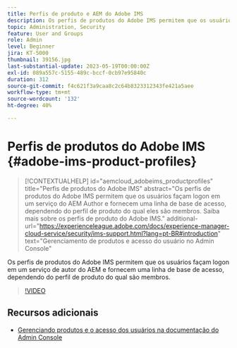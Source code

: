 ```yaml
---
title: Perfis de produto e AEM do Adobe IMS
description: Os perfis de produtos do Adobe IMS permitem que os usuários façam logon em um serviço de autor do AEM e fornecem uma linha de base de acesso, dependendo do perfil de produto do qual são membros.
topic: Administration, Security
feature: User and Groups
role: Admin
level: Beginner
jira: KT-5000
thumbnail: 39156.jpg
last-substantial-update: 2023-05-19T00:00:00Z
exl-id: 089a557c-5155-489c-bccf-0cb97e95840c
duration: 312
source-git-commit: f4c621f3a9caa8c2c64b8323312343fe421a5aee
workflow-type: tm+mt
source-wordcount: '132'
ht-degree: 40%

---
```


# Perfis de produtos do Adobe IMS {#adobe-ims-product-profiles}

>[!CONTEXTUALHELP]
>id="aemcloud_adobeims_productprofiles"
>title="Perfis de produtos do Adobe IMS"
>abstract="Os perfis de produtos do Adobe IMS permitem que os usuários façam logon em um serviço do AEM Author e fornecem uma linha de base de acesso, dependendo do perfil de produto do qual eles são membros. Saiba mais sobre os perfis de produto do Adobe IMS."
>additional-url="https://experienceleague.adobe.com/docs/experience-manager-cloud-service/security/ims-support.html?lang=pt-BR#introduction" text="Gerenciamento de produtos e acesso do usuário no Admin Console"

Os perfis de produtos do Adobe IMS permitem que os usuários façam logon em um serviço de autor do AEM e fornecem uma linha de base de acesso, dependendo do perfil de produto do qual são membros.

>[!VIDEO](https://video.tv.adobe.com/v/39156?quality=12&learn=on)

## Recursos adicionais

+ [Gerenciando produtos e o acesso dos usuários na documentação do Admin Console](https://experienceleague.adobe.com/docs/experience-manager-cloud-service/security/ims-support.html?lang=pt-BR#managing-products-and-user-access-in-admin-console)
